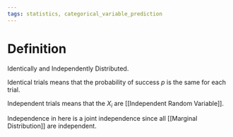 ```yaml
---
tags: statistics, categorical_variable_prediction
---
```


# Definition

Identically and Independently Distributed.

Identical trials means that the probability of success $p$ is the same for each trial.

Independent trials means that the $X_i$ are [[Independent Random Variable]].

Independence in here is a joint independence since all [[Marginal Distribution]] are independent.

[^1]: [Categorical Data Analysis](zotero://open-pdf/library/items/JZKRKD5L?page=23)